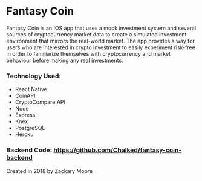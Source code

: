 # Fantasy Coin

Fantasy Coin is an IOS app that uses a mock investment system and several sources of cryptocurrency market data to create a simulated investment environment that mirrors the real-world market. The app provides a way for users who are interested in crypto investment to easily experiment risk-free in order to familiarize themselves with cryptocurrency and market behaviour before making any real investments.

### Technology Used:

- React Native
- CoinAPI
- CryptoCompare API
- Node 
- Express
- Knex 
- PostgreSQL
- Heroku 

### Backend Code: https://github.com/Chalked/fantasy-coin-backend

Created in 2018 by Zackary Moore
